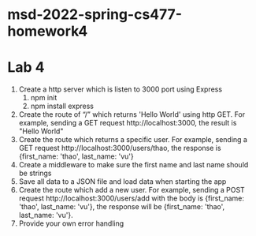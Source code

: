 # msd-2022-spring-cs477-homework4
# Lab 4

1. Create a http server which is listen to 3000 port using Express
   1. npm init
   2. npm install express
2. Create the route of “/” which returns 'Hello World' using http GET. For example, sending a GET request http://localhost:3000, the result is "Hello World"
3. Create the route which returns a specific user. For example, sending a GET request http://localhost:3000/users/thao, the response is {first_name: 'thao', last_name: 'vu'}
4. Create a middleware to make sure the first name and last name should be strings
5. Save all data to a JSON file and load data when starting the app
6. Create the route which add a new user. For example, sending a POST request http://localhost:3000/users/add with the body is {first_name: 'thao', last_name: 'vu'}, the response will be {first_name: 'thao', last_name: 'vu'}.
7. Provide your own error handling

